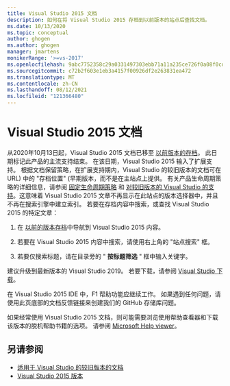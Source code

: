 ```yaml
---
title: Visual Studio 2015 文档
description: 如何在将 Visual Studio 2015 存档到以前版本的站点后查找文档。
ms.date: 10/13/2020
ms.topic: conceptual
author: ghogen
ms.author: ghogen
manager: jmartens
monikerRange: '>=vs-2017'
ms.openlocfilehash: 9abc7752358c29a0331497303ebb71a11a235ce726f0a08f0cd28d21856c8c57
ms.sourcegitcommit: c72b2f603e1eb3a4157f00926df2e263831ea472
ms.translationtype: MT
ms.contentlocale: zh-CN
ms.lasthandoff: 08/12/2021
ms.locfileid: "121366480"
---
```

# <a name="visual-studio-2015-documentation"></a>Visual Studio 2015 文档

从2020年10月13日起，Visual Studio 2015 文档已移至 [以前版本的存档](/previous-versions/visualstudio/visual-studio-2015)。 此日期标记此产品的主流支持结束。 在该日期，Visual Studio 2015 输入了扩展支持。 根据文档保留策略，在扩展支持期内，Visual Studio 的较旧版本的文档可在 URL) 中的 "存档位置" (早期版本，而不是在主站点上提供。 有关产品生命周期策略的详细信息，请参阅 [固定生命周期策略](/lifecycle/policies/fixed) 和 [对较旧版本的 Visual Studio 的支持](/visualstudio/releases/2019/servicing#support-for-older-versions-of-visual-studio)。这意味着 Visual Studio 2015 文章不再显示在此站点的版本选择器中，并且不再在搜索引擎中建立索引。 若要在存档内容中搜索，或查找 Visual Studio 2015 的特定文章：

1. 在 [以前的版本存档](/previous-versions/visualstudio/visual-studio-2015)中导航到 Visual Studio 2015 内容。

1. 若要在 Visual Studio 2015 内容中搜索，请使用右上角的 "站点搜索" 框。

1. 若要仅搜索标题，请在目录旁的 " **按标题筛选** " 框中输入关键字。

建议升级到最新版本的 Visual Studio 2019。 若要下载，请参阅 [Visual Studio 下载](https://visualstudio.microsoft.com/downloads/)。

在 Visual Studio 2015 IDE 中，F1 帮助功能应继续工作。 如果遇到任何问题，请使用此页底部的文档反馈链接来创建我们的 GitHub 存储库问题。

如果经常使用 Visual Studio 2015 文档，则可能需要浏览使用帮助查看器和下载该版本的脱机帮助书籍的选项。 请参阅 [Microsoft Help viewer](./help-viewer/overview.md)。

## <a name="see-also"></a>另请参阅

- [适用于 Visual Studio 的较旧版本的文档](/previous-versions/visualstudio/)
- [Visual Studio 2015 版本](/visualstudio/releasenotes/vs2015-version-history)